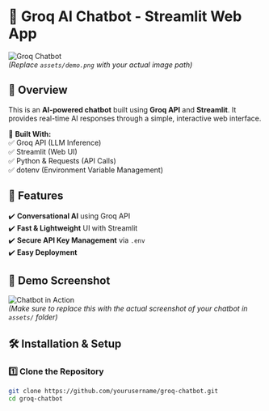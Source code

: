 # 🚀 Groq AI Chatbot - Streamlit Web App

![Groq Chatbot](assets/demo.png)  
*(Replace `assets/demo.png` with your actual image path)*

## 🌟 Overview
This is an **AI-powered chatbot** built using **Groq API** and **Streamlit**. It provides real-time AI responses through a simple, interactive web interface.

🔹 **Built With:**  
✅ Groq API (LLM Inference)  
✅ Streamlit (Web UI)  
✅ Python & Requests (API Calls)  
✅ dotenv (Environment Variable Management)  

## 🎯 Features
✔️ **Conversational AI** using Groq API  
✔️ **Fast & Lightweight** UI with Streamlit  
✔️ **Secure API Key Management** via `.env`  
✔️ **Easy Deployment**  

## 📸 Demo Screenshot
![Chatbot in Action](assets/demo.png)  
_(Make sure to replace this with the actual screenshot of your chatbot in `assets/` folder)_

## 🛠️ Installation & Setup
### **1️⃣ Clone the Repository**
```bash
git clone https://github.com/yourusername/groq-chatbot.git
cd groq-chatbot
